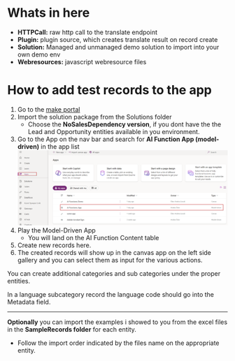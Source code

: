 # Whats in here

- **HTTPCall:** raw http call to the translate endpoint
- **Plugin:** plugin source, which creates translate result on record create
- **Solution:** Managed and unmanaged demo solution to import into your own demo env
- **Webresources:** javascript webresource files 

# How to add test records to the app

1. Go to the [make portal](https://make.powerapps.com/)
2. Import the solution package from the Solutions folder
    - Choose the **NoSalesDependency version**, if you dont have the the Lead and Opportunity entities available in you environment. 
3. Go to the App on the nav bar and search for **AI Function App (model-driven)** in the app list
 ![Apps](img/apps.png)
4. Play the Model-Driven App
    - You will land on the AI Function Content table
5. Create new records here. 
6. The created records will show up in the canvas app on the left side gallery and you can select them as input for the various actions.

You can create additional categories and sub categories under the proper entities.

In a language subcategory record the language code should go into the Metadata field. 


----------------------------

**Optionally** you can import the examples i showed to you from the excel files in the **SampleRecords folder** for each entity. 
- Follow the import order indicated by the files name on the appropriate entity.

